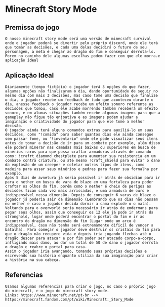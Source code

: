 # Minecraft Story Mode

## Premissa do jogo 

    O nosso minecraft story mode será uma versão de minecraft survival onde o jogador poderá se divertir pelo próprio discord, onde ele terá que tomar as decisões, e cada uma delas decidirá o futuro de seu personagem, a meta é chegar ao dragão do fim e conseguir derrota-lo. Porem no caminho dele algumas escolhas podem fazer com que ele morra.e aplicação ideal

## Aplicação Ideal

    Diariamente (tempo fictício) o jogador terá 3 opções do que fazer, algumas opções não finalizaram o dia, dando oportunidade de seguir no mesmo dia com mais 3 decisões, mas caso tome uma decisão que finalize o dia, o jogador recebe um feedback de tudo que aconteceu durante o dia, anesse feedback o jogador recebe um efeito sonoro referente as decisões que tomou, caso ele acabe morrendo também receberá um efeito sonoro, e em alumas situações também recebe algumas imagens para que a gameplay não fique tão enjoativa e as imagens podem ajudar a imaginação e criatividade do jogador para que ele tome a melhor decisão.
    O jogador ainda terá alguns comandos extras para auxiliá-lo em suas decisões, como "!comida" para saber quantos dias ele ainda consegue sem passar fome, ou "!inventario" onde ele pode visualizar seus itens antes de tomar a decisão de ir para um combate por exemplo, além disso ele poderá minerar nas camadas mais baixas ou superiores em busca de minérios raros para que possa craftar armaduras através de comando como: !crafrt_diamond_chestplate para aumentar sua resistencia em um combate contra criatura, ou até mesmo !craft_shield para evitar o dano da explosão de um creeper e coletar outros tipos de itens, como madeira para assar seus minérios e pedras para fazer sua fornalha por exemplo.
    Após 5 dias de avnetura já seria possível ir atrás de obsidian para ir para o nether em busca de vara de blaze em uma fortaleza para poder craftar os olhos do fim, porém como o nether é cheio de perigos as decisões ficam cada vez mais arriscadas, e uma armadura de ouro é indispensável nessa dimensão. Depois de conseguir 6 varas de blaze o jogador já poderia sair da dimensão (Lembrando que os dias não passam no nether e caso o jogador decida dormir a cama explode o o mata).
    Voltando para o overworld seria necessário ir atrás de endermans para pegar seus olhos, assim que conseguir os 12 ele já pode ir atrás da stronghold, lugar onde poderá encontrar o portal do fim e ir ao encontro do dragão na dimensão do fim (Lugar onde um arco é indispensável, caso não tenha será extremamente dificil de vencer a batalha). Para começar o jogador deve destruir os cristais do fim para que o dragão não recupere vida e depois iria jogando flechas até o dragão descer para atacar e por fim poder ser atacado corpo-a-corpo, infligindo mais dano, ao dar um total de 50 de dano o jogador derrota o dragão e reabre o portal para casa.
    Assim o jogador iria avançando, tomando suas próprias decisões e escrevendo sua história enquanto utiliza da sua imaginação para criar a história na sua cabeça.

## Referencias

    Usamos algumas referencias para criar o jogo, no caso o próprio jogo do minecraft, e o jogo do minecraft story mode.
    Links: https://www.minecraft.net/pt-br --> https://minecraft.fandom.com/pt/wiki/Minecraft:_Story_Mode
